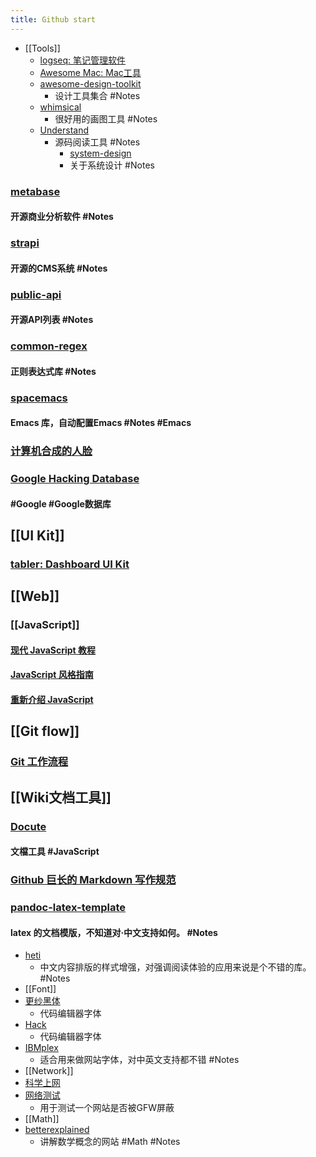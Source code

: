 ```yaml
---
title: Github start
---
```


- [[Tools]]
	- [logseq: 笔记管理软件](https://github.com/logseq/logseq.git)
	- [Awesome Mac: Mac工具](https://github.com/SuJunming/mac-awesomeTools)
	- [awesome-design-toolkit](https://github.com/gztchan/awesome-design#toolkit)
		- 设计工具集合 #Notes
	- [whimsical](https://whimsical.com/examples-D9W9sUcDdboucuZqt87jVK)
		- 很好用的画图工具 #Notes
	- [Understand](https://www.scitools.com/category/release/)
		- 源码阅读工具 #Notes
			- [system-design](https://github.com/donnemartin/system-design-primer/blob/master/README-zh-Hans.md#%E7%B3%BB%E7%BB%9F%E8%AE%BE%E8%AE%A1%E4%B8%BB%E9%A2%98%E7%9A%84%E7%B4%A2%E5%BC%95)
			- 关于系统设计 #Notes
### [metabase](https://github.com/metabase/metabase)
#### 开源商业分析软件 #Notes
### [strapi](https://github.com/strapi/strapi)
#### 开源的CMS系统 #Notes
### [public-api](https://github.com/public-apis/public-apis)
#### 开源API列表 #Notes
### [common-regex](https://github.com/cdoco/common-regex)
#### 正则表达式库 #Notes
### [spacemacs](https://github.com/syl20bnr/spacemacs)
#### Emacs 库，自动配置Emacs  #Notes  #Emacs
### [计算机合成的人脸](https://thispersondoesnotexist.com/)
### [Google Hacking Database](https://www.exploit-db.com/google-hacking-database)
#### #Google #Google数据库
## [[UI Kit]]
### [tabler: Dashboard UI Kit](https://github.com/tabler/tabler)
## [[Web]]
### [[JavaScript]]
#### [现代 JavaScript 教程](https://zh.javascript.info/)
#### [JavaScript 风格指南](https://github.com/alivebao/clean-code-js)
#### [重新介绍 JavaScript](https://developer.mozilla.org/zh-CN/docs/Web/JavaScript/A_re-introduction_to_JavaScript)
## [[Git flow]]
### [Git 工作流程](https://www.ruanyifeng.com/blog/2015/12/git-workflow.html)
## [[Wiki文档工具]]
### [Docute](https://docute.org/zh/)
#### 文檔工具 #JavaScript
### [Github 巨长的 Markdown 写作规范](https://github.github.com/gfm/#introduction)
### [pandoc-latex-template](https://github.com/Wandmalfarbe/pandoc-latex-template)
#### latex 的文档模版，不知道对·中文支持如何。 #Notes
- [heti](https://github.com/sivan/heti)
	- 中文内容排版的样式增强，对强调阅读体验的应用来说是个不错的库。 #Notes
- [[Font]]
- [更纱黑体](https://github.com/be5invis/Sarasa-Gothic)
	- 代码编辑器字体
- [Hack](https://github.com/source-foundry/Hack)
	- 代码编辑器字体
- [IBMplex](https://github.com/IBM/plex)
	- 适合用来做网站字体，对中英文支持都不错 #Notes
- [[Network]]
- [科学上网](https://github.com/haoel/haoel.github.io)
- [网络测试](https://www.comparitech.com/privacy-security-tools/blockedinchina/)
	- 用于测试一个网站是否被GFW屏蔽
- [[Math]]
- [betterexplained](https://betterexplained.com/)
	- 讲解数学概念的网站 #Math #Notes